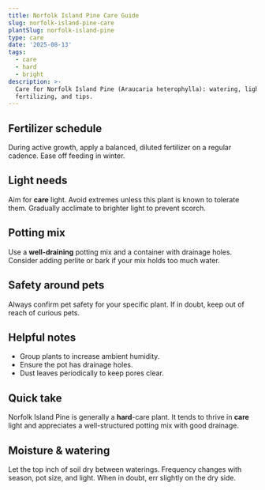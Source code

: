 ```yaml
---
title: Norfolk Island Pine Care Guide
slug: norfolk-island-pine-care
plantSlug: norfolk-island-pine
type: care
date: '2025-08-13'
tags:
  - care
  - hard
  - bright
description: >-
  Care for Norfolk Island Pine (Araucaria heterophylla): watering, light, soil,
  fertilizing, and tips.
---
```

## Fertilizer schedule
During active growth, apply a balanced, diluted fertilizer on a regular cadence. Ease off feeding in winter.

## Light needs
Aim for **care** light. Avoid extremes unless this plant is known to tolerate them. Gradually acclimate to brighter light to prevent scorch.

## Potting mix
Use a **well-draining** potting mix and a container with drainage holes. Consider adding perlite or bark if your mix holds too much water.

## Safety around pets
Always confirm pet safety for your specific plant. If in doubt, keep out of reach of curious pets.

## Helpful notes
- Group plants to increase ambient humidity.
- Ensure the pot has drainage holes.
- Dust leaves periodically to keep pores clear.

## Quick take
Norfolk Island Pine is generally a **hard**-care plant. It tends to thrive in **care** light and appreciates a well-structured potting mix with good drainage.

## Moisture & watering
Let the top inch of soil dry between waterings. Frequency changes with season, pot size, and light. When in doubt, err slightly on the dry side.
